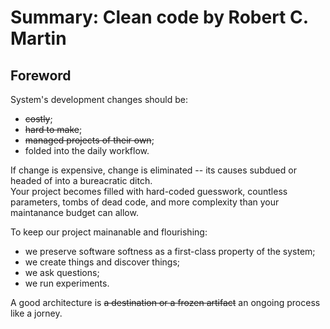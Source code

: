 # Summary: Clean code by Robert C. Martin

## Foreword

System's development changes should be:

- ~~costly~~;
- ~~hard to make~~;
- ~~managed projects of their own~~;
- folded into the daily workflow.

If change is expensive, change is eliminated -- its causes subdued or headed of into a bureacratic ditch.  
Your project becomes filled with hard-coded guesswork, countless parameters, tombs of dead code, and more complexity than your maintanance budget can allow.

To keep our project mainanable and flourishing:

- we preserve software softness as a first-class property of the system;
- we create things and discover things;
- we ask questions;
- we run experiments.

A good architecture is ~~a destination or a frozen artifact~~ an ongoing process like a jorney.
